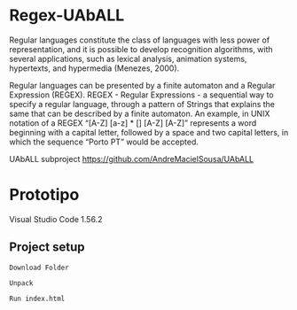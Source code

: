 # Regex-UAbALL
Regular languages constitute the class of languages with less power of representation, and it is possible to develop recognition algorithms, with several applications, such as lexical analysis, animation systems, hypertexts, and hypermedia (Menezes, 2000). 

Regular languages can be presented by a finite automaton and a Regular Expression (REGEX).  REGEX - Regular Expressions - a sequential way to specify a regular language, through a pattern of Strings that explains the same that can be described by a finite automaton. An example, in UNIX notation of a REGEX “[A-Z] [a-z] * [] [A-Z] [A-Z]” represents a word beginning with a capital letter, followed by a space and two capital letters, in which the sequence “Porto PT” would be accepted.

UAbALL subproject https://github.com/AndreMacielSousa/UAbALL


# Prototipo

Visual Studio Code 1.56.2

## Project setup

```
Download Folder
```

```
Unpack
```

```
Run index.html
```